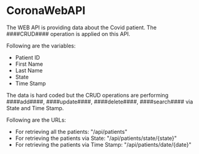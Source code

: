 # CoronaWebAPI

The WEB API is providing data about the Covid patient. The ####CRUD#### operation is applied on this API. 

Following are the variables:
* Patient ID
* First Name
* Last Name
* State
* Time Stamp

The data is hard coded but the CRUD operations are performing ####add####, ####update####, ####delete####, ####search#### via State and Time Stamp.

Following are the URLs:
* For retrieving all the patients: "/api/patients"
* For retrieving the patients via State: "/api/patients/state/{state}"
* For retrieving the patients via Time Stamp: "/api/patients/date/{date}"
